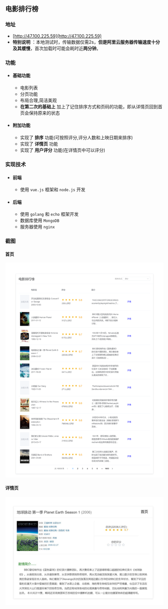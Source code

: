 ## 电影排行榜



### 地址

- [http://47.100.225.59](http://47.100.225.59) 
- **特别说明** ：本地测试时，传输数据仅需2s，**但是阿里云服务器传输速度十分及其缓慢**，首次加载时可能会耗时近**两分钟**。



### 功能

- #### 基础功能
  - 电影列表
  - 分页功能
  - 布局合理,简洁美观
  - **在第二次的基础上** 加上了记住排序方式和页码的功能，即从详情页回到首页会保持原来的状态

- #### 附加功能
  - 实现了 **排序** 功能(可按照评分,评分人数和上映日期来排序)
  - 实现了 **详情页** 功能
  - 实现了 **用户评分** 功能(在详情页中可以评分)



### 实现技术

- #### 前端
  - 使用 `vue.js` 框架和 `node.js` 开发

- #### 后端
  - 使用 `golang` 和 `echo` 框架开发
  - 数据库使用 `MongoDB` 
  - 服务器使用 `nginx` 



### 截图

#### 首页

![home](.\home.png)

#### 详情页

![detail](.\detail.jpg)

